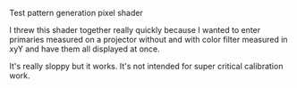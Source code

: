 Test pattern generation pixel shader

I threw this shader together really quickly because I wanted to enter primaries measured on a projector without and with color filter measured in xyY and have them all displayed at once.

It's really sloppy but it works.  It's not intended for super critical calibration work.
